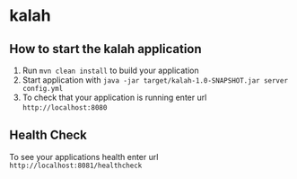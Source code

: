 # kalah

How to start the kalah application
---

1. Run `mvn clean install` to build your application
1. Start application with `java -jar target/kalah-1.0-SNAPSHOT.jar server config.yml`
1. To check that your application is running enter url `http://localhost:8080`

Health Check
---

To see your applications health enter url `http://localhost:8081/healthcheck`
